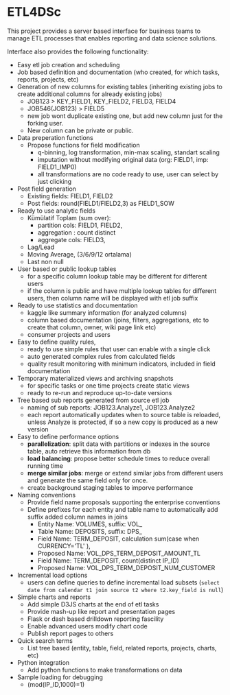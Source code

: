 # ETL4DSc

This project provides a server based interface for business teams to manage ETL processes that enables reporting and data science solutions.

Interface also provides the following functionality:

* Easy etl job creation and scheduling
* Job based definition and documentation (who created, for which tasks, reports, projects, etc)
* Generation of new columns for existing tables (inheriting existing jobs to create additional columns for already existing jobs)
  * JOB123 > KEY_FIELD1, KEY_FIELD2, FIELD3, FIELD4
  * JOB546(JOB123) > FIELD5
  * new job wont duplicate existing one, but add new column just for the forking user. 
  * New column can be private or public.
* Data preperation functions
  * Propose functions for field modification
    * q-binning, log transformation, min-max scaling, standart scaling
    * imputation without modifying original data (org: FIELD1, imp: FIELD1_IMP0)
    * all transformations are no code ready to use, user can select by just clicking
* Post field generation
  * Existing fields: FIELD1, FIELD2
  * Post fields: round(FIELD1/FIELD2,3) as FIELD1_SOW
* Ready to use analytic fields
  * Kümülatif Toplam (sum over): 
    * partition cols: FIELD1, FIELD2, 
    * aggregation : count distinct
    * aggregate cols: FIELD3, 
  * Lag/Lead
  * Moving Average, (3/6/9/12 ortalama)
  * Last non null
* User based or public lookup tables
  * for a specific column lookup table may be different for different users
  * if the column is public and have multiple lookup tables for different users, then column name will be displayed with etl job suffix
* Ready to use statistics and documentation
  * kaggle like summary information (for analyzed columns)
  * column based documentation (joins, filters, aggregations, etc to create that column, owner, wiki page link etc)
  * consumer projects and users
* Easy to define quality rules, 
  * ready to use simple rules that user can enable with a single click
  * auto generated complex rules from calculated fields
  * quality result monitoring with minimum indicators, included in field documentation
* Temporary materialized views and archiving snapshots
  * for specific tasks or one time projects create static views 
  * ready to re-run and reproduce up-to-date versions 
* Tree based sub reports generated from source etl job
  * naming of sub reports: JOB123.Analyze1, JOB123.Analyze2
  * each report automatically updates when to source table is reloaded, unless Analyze is protected, if so a new copy is produced as a new version
* Easy to define performance options
  * **parallelization**: split data with partitions or indexes in the source table, auto retrieve this information from db 
  * **load balancing**: propose better schedule times to reduce overall running time
  * **merge similar jobs**: merge or extend similar jobs from different users and generate the same field only for once.
  * create background staging tables to imporve performance
* Naming conventions
  * Provide field name proposals supporting the enterprise conventions
  * Define prefixes for each entity and table name to automatically add suffix added column names in joins
    * Entity Name: VOLUMES, suffix: VOL_
    * Table Name: DEPOSITS, suffix: DPS_
    * Field Name: TERM_DEPOSIT, calculation sum(case when CURRENCY='TL' ), 
    * Proposed Name: VOL_DPS_TERM_DEPOSIT_AMOUNT_TL
    * Field Name: TERM_DEPOSIT, count(distinct IP_ID)
    * Proposed Name: VOL_DPS_TERM_DEPOSIT_NUM_CUSTOMER
* Incremental load options
  * users can define queries to define incremental load subsets (```select date from calendar t1 join source t2 where t2.key_field is null```) 
* Simple charts and reports
  * Add simple D3JS charts at the end of etl tasks
  * Provide mash-up like report and presentation pages
  * Flask or dash based drilldown reporting fascility
  * Enable advanced users modify chart code
  * Publish report pages to others
* Quick search terms
  * List tree based (entity, table, field, related reports, projects, charts, etc)
* Python integration
  * Add python functions to make transformations on data
* Sample loading for debugging 
  * (mod(IP_ID,1000)=1)
